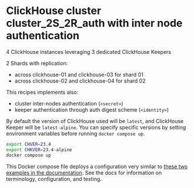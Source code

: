 # ClickHouse cluster cluster_2S_2R_auth with inter node authentication

4 ClickHouse instances leveraging 3 dedicated ClickHouse Keepers

2 Shards with replication:
- across clickhouse-01 and clickhouse-03 for shard 01
- across clickhouse-02 and clickhouse-04 for shard 02

This recipes implements also:

- cluster inter-nodes authentication (`<secret>`)
- keeper authentication through auth digest scheme (`<identity>`)

By default the version of ClickHouse used will be `latest`, and ClickHouse Keeper
will be `latest-alpine`.  You can specify specific versions by setting environment
variables before running `docker compose up`.

```bash
export CHVER=23.4
export CHKVER=23.4-alpine
docker compose up
```

This Docker compose file deploys a configuration very similar to [these two
examples in the documentation](https://clickhouse.com/docs/en/architecture/introduction).
See the docs for information on terminology, configuration, and testing.
